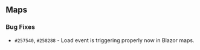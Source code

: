 ## Maps

### Bug Fixes

- `#257540`, `#258288` - Load event is triggering properly now in Blazor maps.
